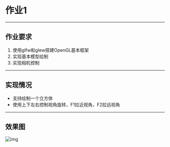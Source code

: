# 作业1
-------------
## 作业要求
1. 使用glfw和glew搭建OpenGL基本框架  
2. 实现基本模型绘制  
3. 实现相机控制  
-------------
## 实现情况
- 支持绘制一个立方体
- 使用上下左右控制视角旋转，F1拉近视角，F2拉远视角
------------
## 效果图
![img](https://user-images.githubusercontent.com/96706261/210126783-1ede43bb-b0c9-4b3d-890a-a408e3626e5b.jpg)
